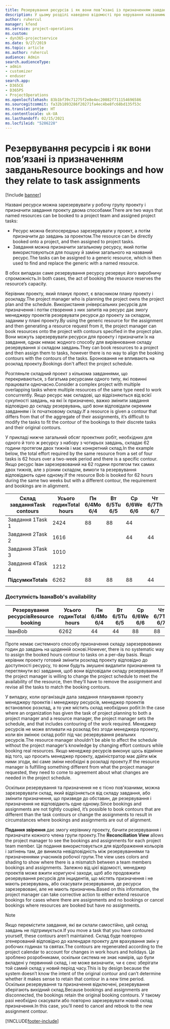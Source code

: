 ```yaml
---
title: Резервування ресурсів і як вони пов’язані із призначенням завдань
description: У цьому розділі наведено відомості про керування названими ресурсами, резервуваннями ресурсів і призначеннями завдань, а також їх співвідношенням.
author: ruhercul
manager: kfend
ms.service: project-operations
ms.custom:
- dyn365-projectservice
ms.date: 9/27/2019
ms.topic: article
ms.author: ruhercul
audience: Admin
search.audienceType:
- admin
- customizer
- enduser
search.app:
- D365CE
- D365PS
- ProjectOperations
ms.openlocfilehash: 83b1bf39c71275f2e8e4ec20082f711154696586
ms.sourcegitcommit: fa32b1893286f20271fa4ec4be8fc68bd135f53c
ms.translationtype: HT
ms.contentlocale: uk-UA
ms.lasthandoff: 02/15/2021
ms.locfileid: "5286228"
---
```

# <a name="resource-bookings-and-how-they-relate-to-task-assignments"></a><span data-ttu-id="cbf38-103">Резервування ресурсів і як вони пов’язані із призначенням завдань</span><span class="sxs-lookup"><span data-stu-id="cbf38-103">Resource bookings and how they relate to task assignments</span></span>

[!include [banner](../includes/psa-now-project-operations.md)]

<span data-ttu-id="cbf38-104">Названі ресурси можна зарезервувати у робочу групу проекту і призначити завдання проекту двома способами:</span><span class="sxs-lookup"><span data-stu-id="cbf38-104">There are two ways that named resources can be booked to a project team and assigned project tasks:</span></span>

- <span data-ttu-id="cbf38-105">Ресурс можна безпосередньо зарезервувати у проект, а потім призначити до завдань за проектом.</span><span class="sxs-lookup"><span data-stu-id="cbf38-105">The resource can be directly booked onto a project, and then assigned to project tasks.</span></span>
- <span data-ttu-id="cbf38-106">Завдання можна призначити загальному ресурсу, який потім використовуються для пошуку й заміни загального на названий ресурс.</span><span class="sxs-lookup"><span data-stu-id="cbf38-106">The tasks can be assigned to a generic resource, which is then used to find and replace the generic with a named resource.</span></span> 

<span data-ttu-id="cbf38-107">В обох випадках саме резервування ресурсу резервує його виробничу спроможність.</span><span class="sxs-lookup"><span data-stu-id="cbf38-107">In both cases, the act of booking the resource reserves the resource’s capacity.</span></span>

<span data-ttu-id="cbf38-108">Керівник проекту, який планує проект, є власником плану проекту і розкладу.</span><span class="sxs-lookup"><span data-stu-id="cbf38-108">The project manager who is planning the project owns the project plan and the schedule.</span></span> <span data-ttu-id="cbf38-109">Використання універсальних ресурсів для призначення і потім створення з них запитів на ресурс дає змогу менеджеру проектів резервувати ресурси до проекту за складом, заданим у плані проекту.</span><span class="sxs-lookup"><span data-stu-id="cbf38-109">By using the generic resource for the assignment and then generating a resource request from it, the project manager can book resources onto the project with contours specified in the project plan.</span></span> <span data-ttu-id="cbf38-110">Вони можуть зарезервувати ресурси для проекту і призначити їх на завдання, однак немає жодного способу для вирівнювання складу резервування зі складом завдань.</span><span class="sxs-lookup"><span data-stu-id="cbf38-110">They can book resources to a project and then assign them to tasks, however there is no way to align the booking contours with the contours of the tasks.</span></span> <span data-ttu-id="cbf38-111">Бронювання не впливають на розклад проекту.</span><span class="sxs-lookup"><span data-stu-id="cbf38-111">Bookings don't affect the project schedule.</span></span>

<span data-ttu-id="cbf38-112">Розгляньте складний проект з кількома завданнями, що перекриваються, з багатьма ресурсами одного типу, які повинні працювати одночасно.</span><span class="sxs-lookup"><span data-stu-id="cbf38-112">Consider a complex project with multiple overlapping tasks where multiple resources of the same type need to work concurrently.</span></span> <span data-ttu-id="cbf38-113">Якщо ресурс має складові, що відрізняються від всієї сукупності завдань, на які їх призначено, важко змінити завдання відповідно до складу резервувань, щоб вони відповідали окремим завданням і їх початковому складу.</span><span class="sxs-lookup"><span data-stu-id="cbf38-113">If a resource is given a contour that differs from that of the aggregate of their assignments, it’s difficult to modify the tasks to fit the contour of the bookings to their discrete tasks and their original contours.</span></span>

<span data-ttu-id="cbf38-114">У прикладі нижче загальний обсяг проектних робіт, необхідних для одного й того ж ресурсу з набору з чотирьох завдань, складає 62 години протягом двох тижнів і має конкретний склад.</span><span class="sxs-lookup"><span data-stu-id="cbf38-114">In the example below, the total effort required by the same resource from a set of four tasks is 62 hours over a two-week period and there is a specific contour.</span></span> <span data-ttu-id="cbf38-115">Якщо ресурс Іван зарезервований на 62 години протягом тих самих двох тижнів, але з різним складом, вимоги та резервування відповідають одне одному.</span><span class="sxs-lookup"><span data-stu-id="cbf38-115">If the resource Bob is booked for 62 hours during the same two weeks but with a different contour, the requirement and bookings are in alignment.</span></span>

| <span data-ttu-id="cbf38-116">**Склад завдання**</span><span class="sxs-lookup"><span data-stu-id="cbf38-116">**Task contours**</span></span>    | <span data-ttu-id="cbf38-117">**Усього годин**</span><span class="sxs-lookup"><span data-stu-id="cbf38-117">**Total hours**</span></span> | <span data-ttu-id="cbf38-118">Пн 6/4</span><span class="sxs-lookup"><span data-stu-id="cbf38-118">Mo 6/4</span></span> | <span data-ttu-id="cbf38-119">Вт 6/5</span><span class="sxs-lookup"><span data-stu-id="cbf38-119">Tu 6/5</span></span> | <span data-ttu-id="cbf38-120">Ср 6/6</span><span class="sxs-lookup"><span data-stu-id="cbf38-120">We 6/6</span></span> | <span data-ttu-id="cbf38-121">Чт 6/7</span><span class="sxs-lookup"><span data-stu-id="cbf38-121">Th 6/7</span></span> | <span data-ttu-id="cbf38-122">Пт 6/8</span><span class="sxs-lookup"><span data-stu-id="cbf38-122">Fr 6/8</span></span> | <span data-ttu-id="cbf38-123">Сб 6/9</span><span class="sxs-lookup"><span data-stu-id="cbf38-123">Sa 6/9</span></span> | <span data-ttu-id="cbf38-124">Нд 6/10</span><span class="sxs-lookup"><span data-stu-id="cbf38-124">Su 6/10</span></span> | <span data-ttu-id="cbf38-125">Пн 6/11</span><span class="sxs-lookup"><span data-stu-id="cbf38-125">Mo 6/11</span></span> | <span data-ttu-id="cbf38-126">Вт 6/12</span><span class="sxs-lookup"><span data-stu-id="cbf38-126">Tu 6/12</span></span> | <span data-ttu-id="cbf38-127">Ср 6/13</span><span class="sxs-lookup"><span data-stu-id="cbf38-127">We 6/13</span></span> | <span data-ttu-id="cbf38-128">Чт 6/14</span><span class="sxs-lookup"><span data-stu-id="cbf38-128">Th 6/14</span></span> | <span data-ttu-id="cbf38-129">Пт 6/15</span><span class="sxs-lookup"><span data-stu-id="cbf38-129">Fr 6/15</span></span> |
|----------------------|-----------------|--------|--------|--------|--------|--------|--------|---------|---------|---------|---------|---------|---------|
| <span data-ttu-id="cbf38-130">Завдання 1</span><span class="sxs-lookup"><span data-stu-id="cbf38-130">Task 1</span></span>               | <span data-ttu-id="cbf38-131">24</span><span class="sxs-lookup"><span data-stu-id="cbf38-131">24</span></span>              | <span data-ttu-id="cbf38-132">8</span><span class="sxs-lookup"><span data-stu-id="cbf38-132">8</span></span>      | <span data-ttu-id="cbf38-133">8</span><span class="sxs-lookup"><span data-stu-id="cbf38-133">8</span></span>      | <span data-ttu-id="cbf38-134">4</span><span class="sxs-lookup"><span data-stu-id="cbf38-134">4</span></span>      |        |        |        |         |         |         | <span data-ttu-id="cbf38-135">4</span><span class="sxs-lookup"><span data-stu-id="cbf38-135">4</span></span>       |         |         |
| <span data-ttu-id="cbf38-136">Завдання 2</span><span class="sxs-lookup"><span data-stu-id="cbf38-136">Task 2</span></span>               | <span data-ttu-id="cbf38-137">16</span><span class="sxs-lookup"><span data-stu-id="cbf38-137">16</span></span>              |        |        | <span data-ttu-id="cbf38-138">4</span><span class="sxs-lookup"><span data-stu-id="cbf38-138">4</span></span>      | <span data-ttu-id="cbf38-139">4</span><span class="sxs-lookup"><span data-stu-id="cbf38-139">4</span></span>      |        |        |         | <span data-ttu-id="cbf38-140">8</span><span class="sxs-lookup"><span data-stu-id="cbf38-140">8</span></span>       |         |         |         |         |
| <span data-ttu-id="cbf38-141">Завдання 3</span><span class="sxs-lookup"><span data-stu-id="cbf38-141">Task 3</span></span>               | <span data-ttu-id="cbf38-142">10</span><span class="sxs-lookup"><span data-stu-id="cbf38-142">10</span></span>              |        |        |        |        | <span data-ttu-id="cbf38-143">4</span><span class="sxs-lookup"><span data-stu-id="cbf38-143">4</span></span>      |        |         |         | <span data-ttu-id="cbf38-144">4</span><span class="sxs-lookup"><span data-stu-id="cbf38-144">4</span></span>       |         | <span data-ttu-id="cbf38-145">2</span><span class="sxs-lookup"><span data-stu-id="cbf38-145">2</span></span>       |         |
| <span data-ttu-id="cbf38-146">Завдання 4</span><span class="sxs-lookup"><span data-stu-id="cbf38-146">Task 4</span></span>               | <span data-ttu-id="cbf38-147">12</span><span class="sxs-lookup"><span data-stu-id="cbf38-147">12</span></span>              |        |        |        |        |        |        |         |         |         | <span data-ttu-id="cbf38-148">4</span><span class="sxs-lookup"><span data-stu-id="cbf38-148">4</span></span>       |         | <span data-ttu-id="cbf38-149">8</span><span class="sxs-lookup"><span data-stu-id="cbf38-149">8</span></span>       |
|                      |                 |        |        |        |        |        |        |         |         |         |         |         |         |
| <span data-ttu-id="cbf38-150">**Підсумки**</span><span class="sxs-lookup"><span data-stu-id="cbf38-150">**Totals**</span></span>           | <span data-ttu-id="cbf38-151">62</span><span class="sxs-lookup"><span data-stu-id="cbf38-151">62</span></span>              | <span data-ttu-id="cbf38-152">8</span><span class="sxs-lookup"><span data-stu-id="cbf38-152">8</span></span>      | <span data-ttu-id="cbf38-153">8</span><span class="sxs-lookup"><span data-stu-id="cbf38-153">8</span></span>      | <span data-ttu-id="cbf38-154">8</span><span class="sxs-lookup"><span data-stu-id="cbf38-154">8</span></span>      | <span data-ttu-id="cbf38-155">4</span><span class="sxs-lookup"><span data-stu-id="cbf38-155">4</span></span>      | <span data-ttu-id="cbf38-156">4</span><span class="sxs-lookup"><span data-stu-id="cbf38-156">4</span></span>      |        |         | <span data-ttu-id="cbf38-157">8</span><span class="sxs-lookup"><span data-stu-id="cbf38-157">8</span></span>       | <span data-ttu-id="cbf38-158">4</span><span class="sxs-lookup"><span data-stu-id="cbf38-158">4</span></span>       | <span data-ttu-id="cbf38-159">8</span><span class="sxs-lookup"><span data-stu-id="cbf38-159">8</span></span>       | <span data-ttu-id="cbf38-160">2</span><span class="sxs-lookup"><span data-stu-id="cbf38-160">2</span></span>       | <span data-ttu-id="cbf38-161">8</span><span class="sxs-lookup"><span data-stu-id="cbf38-161">8</span></span>       |
|                      |                 |        |        |        |        |        |        |         |         |         |         |

### <a name="bobs-availability"></a><span data-ttu-id="cbf38-162">Доступність Івана</span><span class="sxs-lookup"><span data-stu-id="cbf38-162">Bob's availability</span></span>
| <span data-ttu-id="cbf38-163">**Резервування ресурсів**</span><span class="sxs-lookup"><span data-stu-id="cbf38-163">**Resource   booking**</span></span> | <span data-ttu-id="cbf38-164">**Усього годин**</span><span class="sxs-lookup"><span data-stu-id="cbf38-164">**Total hours**</span></span> | <span data-ttu-id="cbf38-165">Пн 6/4</span><span class="sxs-lookup"><span data-stu-id="cbf38-165">Mo 6/4</span></span> | <span data-ttu-id="cbf38-166">Вт 6/5</span><span class="sxs-lookup"><span data-stu-id="cbf38-166">Tu 6/5</span></span> | <span data-ttu-id="cbf38-167">Ср 6/6</span><span class="sxs-lookup"><span data-stu-id="cbf38-167">We 6/6</span></span> | <span data-ttu-id="cbf38-168">Чт 6/7</span><span class="sxs-lookup"><span data-stu-id="cbf38-168">Th 6/7</span></span> | <span data-ttu-id="cbf38-169">Пт 6/8</span><span class="sxs-lookup"><span data-stu-id="cbf38-169">Fr 6/8</span></span> | <span data-ttu-id="cbf38-170">Сб 6/9</span><span class="sxs-lookup"><span data-stu-id="cbf38-170">Sa 6/9</span></span> | <span data-ttu-id="cbf38-171">Нд 6/10</span><span class="sxs-lookup"><span data-stu-id="cbf38-171">Su 6/10</span></span> | <span data-ttu-id="cbf38-172">Пн 6/11</span><span class="sxs-lookup"><span data-stu-id="cbf38-172">Mo 6/11</span></span> | <span data-ttu-id="cbf38-173">Вт 6/12</span><span class="sxs-lookup"><span data-stu-id="cbf38-173">Tu 6/12</span></span> | <span data-ttu-id="cbf38-174">Ср 6/13</span><span class="sxs-lookup"><span data-stu-id="cbf38-174">We 6/13</span></span> | <span data-ttu-id="cbf38-175">Чт 6/14</span><span class="sxs-lookup"><span data-stu-id="cbf38-175">Th 6/14</span></span> | <span data-ttu-id="cbf38-176">Пт 6/15</span><span class="sxs-lookup"><span data-stu-id="cbf38-176">Fr 6/15</span></span> |
|------------------------|-----------------|--------|--------|--------|--------|--------|--------|---------|---------|---------|---------|---------|---------|
| <span data-ttu-id="cbf38-177">Іван</span><span class="sxs-lookup"><span data-stu-id="cbf38-177">Bob</span></span>                    | <span data-ttu-id="cbf38-178">62</span><span class="sxs-lookup"><span data-stu-id="cbf38-178">62</span></span>              | <span data-ttu-id="cbf38-179">4</span><span class="sxs-lookup"><span data-stu-id="cbf38-179">4</span></span>      | <span data-ttu-id="cbf38-180">4</span><span class="sxs-lookup"><span data-stu-id="cbf38-180">4</span></span>      | <span data-ttu-id="cbf38-181">8</span><span class="sxs-lookup"><span data-stu-id="cbf38-181">8</span></span>      | <span data-ttu-id="cbf38-182">8</span><span class="sxs-lookup"><span data-stu-id="cbf38-182">8</span></span>      | <span data-ttu-id="cbf38-183">8</span><span class="sxs-lookup"><span data-stu-id="cbf38-183">8</span></span>      |        |         | <span data-ttu-id="cbf38-184">4</span><span class="sxs-lookup"><span data-stu-id="cbf38-184">4</span></span>       | <span data-ttu-id="cbf38-185">4</span><span class="sxs-lookup"><span data-stu-id="cbf38-185">4</span></span>       | <span data-ttu-id="cbf38-186">8</span><span class="sxs-lookup"><span data-stu-id="cbf38-186">8</span></span>       | <span data-ttu-id="cbf38-187">8</span><span class="sxs-lookup"><span data-stu-id="cbf38-187">8</span></span>       | <span data-ttu-id="cbf38-188">6</span><span class="sxs-lookup"><span data-stu-id="cbf38-188">6</span></span>       |

<span data-ttu-id="cbf38-189">Проте немає системного способу призначення складу зарезервованих годин до завдань на щоденній основі.</span><span class="sxs-lookup"><span data-stu-id="cbf38-189">However, there is no systematic way to assign the booked hours contour to tasks on a per-day basis.</span></span> <span data-ttu-id="cbf38-190">Якщо керівник проекту готовий змінити розклад проекту відповідно до доступності ресурсу, то вони будуть змушені видалити призначення та переглянути всі завдання, щоб вони відповідали складу резервування.</span><span class="sxs-lookup"><span data-stu-id="cbf38-190">If the project manager is willing to change the project schedule to meet the availability of the resource, then they’ll have to remove the assignment and revise all the tasks to match the booking contours.</span></span>

<span data-ttu-id="cbf38-191">У випадку, коли організація дала завдання планування проекту менеджеру проектів і менеджеру ресурсів, менеджер проектів встановлює розклад, а то уже містить склад необхідних робіт.</span><span class="sxs-lookup"><span data-stu-id="cbf38-191">In the case where an organization has given the task of project planning to both a project manager and a resource manager, the project manager sets the schedule, and that includes contouring of the work required.</span></span> <span data-ttu-id="cbf38-192">Менеджер ресурсів не може впливати на розклад без згоди менеджера проекту, коли він змінює склад робіт під час резервування реальних ресурсів.</span><span class="sxs-lookup"><span data-stu-id="cbf38-192">The resource manager shouldn’t be able to affect the schedule without the project manager’s knowledge by changing effort contours while booking real resources.</span></span> <span data-ttu-id="cbf38-193">Якщо менеджер ресурсів виконує щось відмінне від того, що просить менеджер проекту, адміністратор має дійти між ними згоди, які саме зміни необхідні в розкладі проекту.</span><span class="sxs-lookup"><span data-stu-id="cbf38-193">If the resource manager is fulfilling something different from what the project manager requested, they need to come to agreement about what changes are needed in the project schedule.</span></span>

<span data-ttu-id="cbf38-194">Оскільки резервування та призначення не є тісно пов'язаними, можна зарезервувати склад, який відрізняється від складу завдання, або змінити призначення, що призведе до обставин, де резервування і призначення не відповідають одне одному.</span><span class="sxs-lookup"><span data-stu-id="cbf38-194">Since bookings and assignments are not tightly coupled, it’s possible to book contours that are different than the task contours or change the assignments to result in circumstances where bookings and assignments are out of alignment.</span></span>

<span data-ttu-id="cbf38-195">**Подання звірення** дає змогу керівнику проекту, бачити резервування і призначати кожного члена групи проекту.</span><span class="sxs-lookup"><span data-stu-id="cbf38-195">The **Reconciliation View** allows the project manager to see the bookings and assignments for each project team member.</span></span> <span data-ttu-id="cbf38-196">Це подання використовується для відображення кольорів і затінень там, де виникла невідповідність між резервуваннями та призначеннями учасників робочої групи.</span><span class="sxs-lookup"><span data-stu-id="cbf38-196">The view uses colors and shading to show where there is a mismatch between a team members bookings and assignments.</span></span> <span data-ttu-id="cbf38-197">Залежно від цієї відомості, менеджер проектів може вжити коригуючі заходи, щоб або продовжити резервування ресурсів для інцидентів, що містять призначення і не мають резервувань, або скасувати резервування, де ресурси зарезервовані, але не мають призначень.</span><span class="sxs-lookup"><span data-stu-id="cbf38-197">Based on this information, the project manager can take corrective action to either extend resource bookings for cases where there are assignments and no bookings or cancel bookings where resources are booked but have no assignments.</span></span>

> [!NOTE]
> <span data-ttu-id="cbf38-198">Якщо перемістити завдання, які ви склали самостійно, цей склад завдань не підтримується.</span><span class="sxs-lookup"><span data-stu-id="cbf38-198">If you move a task that you have contoured yourself, these contours aren’t maintained.</span></span> <span data-ttu-id="cbf38-199">Склад буде повторно згенерований відповідно до календаря проекту для врахування змін у робочих годинах та святах.</span><span class="sxs-lookup"><span data-stu-id="cbf38-199">The contours are regenerated according to the project calendar to account for changes in work hours and holidays.</span></span> <span data-ttu-id="cbf38-200">Це зроблено розробниками, оскільки система не знає намірів, що були вкладені у первинний склад, і не може визначити, чи є сенс зберігати той самий склад у новий період часу.</span><span class="sxs-lookup"><span data-stu-id="cbf38-200">This is by design because the system doesn’t know the intent of the original contour and can’t determine whether it makes sense to retain that contour in a new time period.</span></span> <span data-ttu-id="cbf38-201">Оскільки резервування та призначення відключені, резервування зберігають вихідний склад.</span><span class="sxs-lookup"><span data-stu-id="cbf38-201">Because bookings and assignments are disconnected, the bookings retain the original booking contours.</span></span> <span data-ttu-id="cbf38-202">У такому разі необхідно скасувати або повторно зарезервувати новий склад призначення.</span><span class="sxs-lookup"><span data-stu-id="cbf38-202">In this case, you’ll need to cancel and rebook to the new assignment contour.</span></span>



[!INCLUDE[footer-include](../includes/footer-banner.md)]